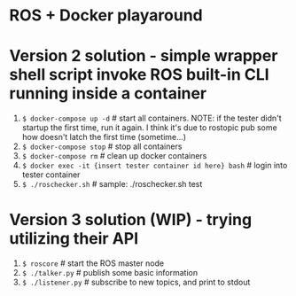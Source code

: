 # ROS + Docker playaround

# Version 2 solution - simple wrapper shell script invoke ROS built-in CLI running inside a container
1. `$ docker-compose up -d`   # start all containers. NOTE: if the tester didn't startup the first time, run it again. I think it's due to rostopic pub some how doesn't latch the first time (sometime...)
2. `$ docker-compose stop`    # stop all containers
3. `$ docker-compose rm`      # clean up docker containers
4. `$ docker exec -it {insert tester container id here} bash`  # login into tester container
5. `$ ./roschecker.sh`        # sample: ./roschecker.sh test


# Version 3 solution (WIP) - trying utilizing their API
1. `$ roscore`                # start the ROS master node
2. `$ ./talker.py`            # publish some basic information 
3. `$ ./listener.py`          # subscribe to new topics, and print to stdout 


